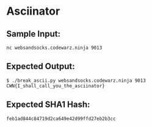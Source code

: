 # Asciinator

## Sample Input:

```
nc websandsocks.codewarz.ninja 9013
```
## Expected Output:

```
$ ./break_ascii.py websandsocks.codewarz.ninja 9013
CWN{I_shall_call_you_the_asciinator}
```
## Expected SHA1 Hash:

```
feb1ad844c84719d2ca649e42d99ffd27eb2b3cc
```
